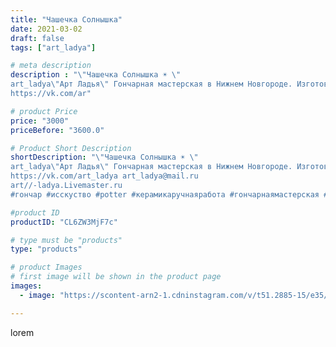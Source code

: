 ```yaml
---
title: "Чашечка Солнышка"
date: 2021-03-02
draft: false
tags: ["art_ladya"]

# meta description
description : "\"Чашечка Солнышка ☀ \" 
art_ladya\"Арт Ладья\" Гончарная мастерская в Нижнем Новгороде. Изготовление керамики и мастер//-классы по обучению. 
https://vk.com/ar"

# product Price
price: "3000"
priceBefore: "3600.0"

# Product Short Description
shortDescription: "\"Чашечка Солнышка ☀ \" 
art_ladya\"Арт Ладья\" Гончарная мастерская в Нижнем Новгороде. Изготовление керамики и мастер//-классы по обучению. 
https://vk.com/art_ladya art_ladya@mail.ru 
art//-ladya.Livemaster.ru
#гончар #исскуство #potter #керамикаручнаяработа #гончарнаямастерская #керамиканазаказ #handmade #посудаизглины #керамика #эксклюзивнаякерамика #dishes #decor #ceramicar #mug #масленица #tankard #earthenware #ceramic #ярило #кружка #magic #restaurant #ceramicart #pint #clay #авторскаякерамика #чашечка #солнышко #kraft"

#product ID
productID: "CL6ZW3MjF7c"

# type must be "products"
type: "products"

# product Images
# first image will be shown in the product page
images:
  - image: "https://scontent-arn2-1.cdninstagram.com/v/t51.2885-15/e35/155450160_289431612603282_5768988904929533587_n.jpg?tp=1&_nc_ht=scontent-arn2-1.cdninstagram.com&_nc_cat=106&_nc_ohc=QNIIrq-2OKYAX8Bb4P5&ccb=7-4&oh=1b9ab637bfc77173efbb665e01565f76&oe=6083DAE5&_nc_sid=86f79a&ig_cache_key=MjUyMDQzODQ2MzcyNDgwNTg1Mg%3D%3D.2-ccb7-4"

---
```

lorem

